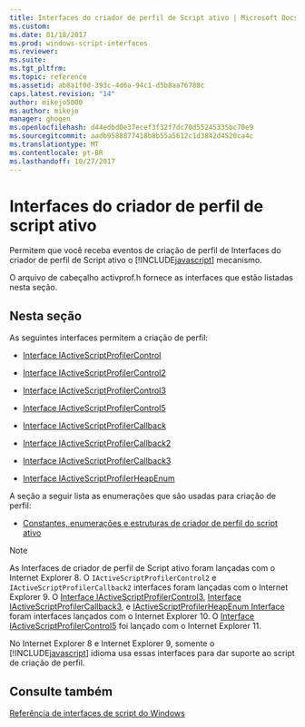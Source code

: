 ```yaml
---
title: Interfaces do criador de perfil de Script ativo | Microsoft Docs
ms.custom: 
ms.date: 01/18/2017
ms.prod: windows-script-interfaces
ms.reviewer: 
ms.suite: 
ms.tgt_pltfrm: 
ms.topic: reference
ms.assetid: ab8a1f0d-393c-4d6a-94c1-d5b8aa76788c
caps.latest.revision: "14"
author: mikejo5000
ms.author: mikejo
manager: ghogen
ms.openlocfilehash: d44edbd0e37ecef3f32f7dc70d55245335bc70e9
ms.sourcegitcommit: aadb9588877418b8b55a5612c1d3842d4520ca4c
ms.translationtype: MT
ms.contentlocale: pt-BR
ms.lasthandoff: 10/27/2017
---
```

# <a name="active-script-profiler-interfaces"></a>Interfaces do criador de perfil de script ativo
Permitem que você receba eventos de criação de perfil de Interfaces do criador de perfil de Script ativo o [!INCLUDE[javascript](../../javascript/includes/javascript-md.md)] mecanismo.  
  
 O arquivo de cabeçalho activprof.h fornece as interfaces que estão listadas nesta seção.  
  
## <a name="in-this-section"></a>Nesta seção  
 As seguintes interfaces permitem a criação de perfil:  
  
-   [Interface IActiveScriptProfilerControl](../../winscript/reference/iactivescriptprofilercontrol-interface.md)  
  
-   [Interface IActiveScriptProfilerControl2](../../winscript/reference/iactivescriptprofilercontrol2-interface.md)  
  
-   [Interface IActiveScriptProfilerControl3](../../winscript/reference/iactivescriptprofilercontrol3-interface.md)  
  
-   [Interface IActiveScriptProfilerControl5](../../winscript/reference/iactivescriptprofilercontrol5-interface.md)  
  
-   [Interface IActiveScriptProfilerCallback](../../winscript/reference/iactivescriptprofilercallback-interface.md)  
  
-   [Interface IActiveScriptProfilerCallback2](../../winscript/reference/iactivescriptprofilercallback2-interface.md)  
  
-   [Interface IActiveScriptProfilerCallback3](../../winscript/reference/iactivescriptprofilercallback3-interface.md)  
  
-   [Interface IActiveScriptProfilerHeapEnum](../../winscript/reference/iactivescriptprofilerheapenum-interface.md)  
  
 A seção a seguir lista as enumerações que são usadas para criação de perfil:  
  
-   [Constantes, enumerações e estruturas de criador de perfil do script ativo](../../winscript/reference/active-script-profiler-constants-enumerations-and-structures.md)  
  
> [!NOTE]
>  As Interfaces de criador de perfil de Script ativo foram lançadas com o Internet Explorer 8. O `IActiveScriptProfilerControl2` e `IActiveScriptProfilerCallback2` interfaces foram lançadas com o Internet Explorer 9. O [Interface IActiveScriptProfilerControl3](../../winscript/reference/iactivescriptprofilercontrol3-interface.md), [Interface IActiveScriptProfilerCallback3](../../winscript/reference/iactivescriptprofilercallback3-interface.md), e [IActiveScriptProfilerHeapEnum Interface](../../winscript/reference/iactivescriptprofilerheapenum-interface.md) foram interfaces lançados com o Internet Explorer 10. O [Interface IActiveScriptProfilerControl5](../../winscript/reference/iactivescriptprofilercontrol5-interface.md) foi lançado com o Internet Explorer 11.  
>   
>  No Internet Explorer 8 e Internet Explorer 9, somente o [!INCLUDE[javascript](../../javascript/includes/javascript-md.md)] idioma usa essas interfaces para dar suporte ao script de criação de perfil.  
  
## <a name="see-also"></a>Consulte também  
 [Referência de interfaces de script do Windows](../../winscript/reference/windows-script-interfaces-reference.md)